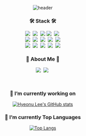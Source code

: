<div align="center">
  
![header](https://capsule-render.vercel.app/api?type=venom&height=200&color=gradient&text=Hyeonu%20Lee&reversal=false&textBg=false&animation=fadeIn&fontColor=E3FDFD)

<h3 align="center">🛠 Stack 🛠</h3>
<p align="center">
  <img src="https://img.shields.io/badge/Java-007396?style=flat&logo=Java&logoColor=white"/></a>&nbsp
  <img src="https://img.shields.io/badge/Python-white?style=flat&logo=Python&logoColor=#3776AB"/></a>&nbsp
  <img src="https://img.shields.io/badge/Markdown-000000?style=flat&logo=Markdown&logoColor=white"/>
  <img src="https://img.shields.io/badge/SAP-white?style=flat&logo=SAP&logoColor=#0FAAFF"/></a>&nbsp
  <img src="https://img.shields.io/badge/JavaScript-F7DF1E?style=flat&logo=JavaScript&logoColor=white"/></a>&nbsp</a>
  <br>
  <img src="https://img.shields.io/badge/MySQL-4479A1?style=flat&logo=MySQL&logoColor=white"/></a>&nbsp
  <img src="https://img.shields.io/badge/Docker-2496ED?style=flat&logo=Docker&logoColor=white"/></a>&nbsp
  <img src="https://img.shields.io/badge/Android Studio-3DDC84?style=flat&logo=Android Studio&logoColor=white"/></a>&nbsp
  <img src="https://img.shields.io/badge/Figma-F24E1E?style=flat&logo=Figma&logoColor=white"/></a>&nbsp
  <img src="https://img.shields.io/badge/HyperledgerFabric-2F3134?style=flat&logo=Hyperledger&logoColor=white"/></a>
  <br>
  <img src="https://img.shields.io/badge/Discord-5865F2?style=flat&logo=Discord&logoColor=white"/></a>&nbsp
  <img src="https://img.shields.io/badge/Slack-4A154B?style=flat&logo=Slack&logoColor=white"/></a>&nbsp
  <img src="https://img.shields.io/badge/Trello-0052CC?style=flat&logo=Trello&logoColor=white"/></a>&nbsp
  <img src="https://img.shields.io/badge/GitHub-gray?style=flat&logo=GitHub&logoColor=black"/></a>&nbsp
  <img src="https://img.shields.io/badge/Git-blue?style=flat&logo=Git&logoColor=F05032"/></a>
</p>


<h3 align="center"> 🎳 About Me 🎳 </h3>
<p align="center">
  <a href="https://velog.io/@leehyeonu"><img src="https://img.shields.io/badge/Velog-11B48A?style=flat&logo=Vimeo&logoColor=white&link=https://velog.io/@leehyeonu"/></a>&nbsp
  <a href="https://www.instagram.com/l_hw801/"><img src="https://img.shields.io/badge/Instagram-E4405F?style=flat&logo=Instagram&logoColor=white&link=https://www.instagram.com/l_hw801/"/></a>&nbsp
</p>

<br>

### 🔭 I’m currently working on

[![Hyeonu Lee's GitHub stats](https://github-readme-stats.vercel.app/api?username=leehyeonu&hide=stars,contribs&count_private=true&show_icons=true&theme=tyokonight)](https://github.com/leehyeonu/github-readme-stats)

### :muscle: I’m currently Top Languages

[![Top Langs](https://github-readme-stats.vercel.app/api/top-langs/?username=leehyeonu&layout=compact)](https://github.com/leehyeonu/github-readme-stats)


</div>
